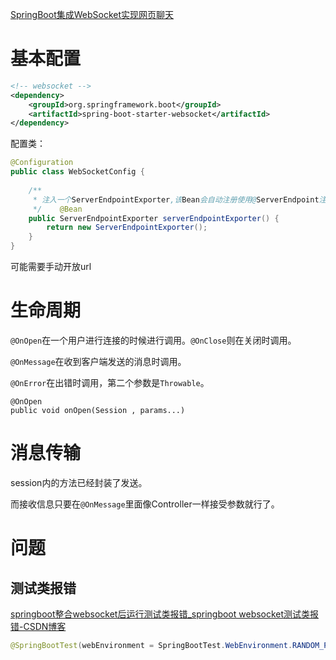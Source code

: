 [SpringBoot集成WebSocket实现网页聊天](https://docs.qq.com/doc/DUVp0ZHFVVWtwY2FX?friendUin=%25252FJYpsJJ1jZeryahi3Yo8ag%25253D%25253D&ADUIN=3227489569&ADSESSION=1681737129&ADTAG=CLIENT.QQ.5971_.0&ADPUBNO=27303&jumpuin=3227489569)
# 基本配置

```xml
<!-- websocket -->
<dependency>
	<groupId>org.springframework.boot</groupId>
	<artifactId>spring-boot-starter-websocket</artifactId>
</dependency>
```

配置类：
```java
@Configuration  
public class WebSocketConfig {  
  
    /**  
     * 注入一个ServerEndpointExporter,该Bean会自动注册使用@ServerEndpoint注解申明的websocket endpoint  
     */    @Bean  
    public ServerEndpointExporter serverEndpointExporter() {  
        return new ServerEndpointExporter();  
    }  
}
```

可能需要手动开放url

# 生命周期
`@OnOpen`在一个用户进行连接的时候进行调用。`@OnClose`则在关闭时调用。

`@OnMessage`在收到客户端发送的消息时调用。

`@OnError`在出错时调用，第二个参数是`Throwable`。

```
@OnOpen
public void onOpen(Session , params...)
```

# 消息传输
session内的方法已经封装了发送。

而接收信息只要在`@OnMessage`里面像Controller一样接受参数就行了。

# 问题

## 测试类报错
[springboot整合websocket后运行测试类报错\_springboot websocket测试类报错-CSDN博客](https://blog.csdn.net/jack1watch/article/details/124825094)

```java
@SpringBootTest(webEnvironment = SpringBootTest.WebEnvironment.RANDOM_PORT)
```










